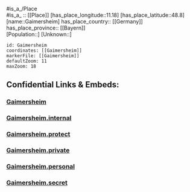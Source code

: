 ﻿---
location: [48.8,11.18] 
mapzoom: [7,12] 
mapmarker: city 
type: City
tags:
- geo/City


SpocWebEntityId: 30341
isDeleted: false
confidential: public

---
#is_a_/Place  
#is_a_ :: [[Place]] 
[has_place_longitude::11.18] 
[has_place_latitude::48.8] 
[name::Gaimersheim] 
has_place_country:: [[Germany]]  
has_place_province:: [[Bayern]]  
[Population::] 
[Unknown::] 


```leaflet
id: Gaimersheim
coordinates: [[Gaimersheim]] 
markerFile: [[Gaimersheim]] 
defaultZoom: 11 
maxZoom: 18
```


## Confidential Links & Embeds: 

### [Gaimersheim](/_public/Earth/Continent/Europe/Europe~Central/Germany/Germany~West/Bayern/counties~Bayern/Eichstätt/cities~Eichstätt/Nassenfels/City/Gaimersheim.md) 

### [Gaimersheim.internal](/_internal/Earth/Continent/Europe/Europe~Central/Germany/Germany~West/Bayern/counties~Bayern/Eichstätt/cities~Eichstätt/Nassenfels/City/Gaimersheim.internal.md) 

### [Gaimersheim.protect](/_protect/Earth/Continent/Europe/Europe~Central/Germany/Germany~West/Bayern/counties~Bayern/Eichstätt/cities~Eichstätt/Nassenfels/City/Gaimersheim.protect.md) 

### [Gaimersheim.private](/_private/Earth/Continent/Europe/Europe~Central/Germany/Germany~West/Bayern/counties~Bayern/Eichstätt/cities~Eichstätt/Nassenfels/City/Gaimersheim.private.md) 

### [Gaimersheim.personal](/_personal/Earth/Continent/Europe/Europe~Central/Germany/Germany~West/Bayern/counties~Bayern/Eichstätt/cities~Eichstätt/Nassenfels/City/Gaimersheim.personal.md) 

### [Gaimersheim.secret](/_secret/Earth/Continent/Europe/Europe~Central/Germany/Germany~West/Bayern/counties~Bayern/Eichstätt/cities~Eichstätt/Nassenfels/City/Gaimersheim.secret.md) 
